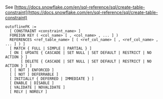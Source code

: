 See [https://docs.snowflake.com/en/sql-reference/sql/create-table-constraint](https://docs.snowflake.com/en/sql-reference/sql/create-table-constraint)
```
outoflineFK :=
  [ CONSTRAINT <constraint_name> ]
  FOREIGN KEY ( <col_name> [ , <col_name> , ... ] )
  REFERENCES <ref_table_name> [ ( <ref_col_name> [ , <ref_col_name> , ... ] ) ]
  [ MATCH { FULL | SIMPLE | PARTIAL } ]
  [ ON [ UPDATE { CASCADE | SET NULL | SET DEFAULT | RESTRICT | NO ACTION } ]
       [ DELETE { CASCADE | SET NULL | SET DEFAULT | RESTRICT | NO ACTION } ] ]
  [ [ NOT ] ENFORCED ]
  [ [ NOT ] DEFERRABLE ]
  [ INITIALLY { DEFERRED | IMMEDIATE } ]
  [ ENABLE | DISABLE ]
  [ VALIDATE | NOVALIDATE ]
  [ RELY | NORELY ]
```
